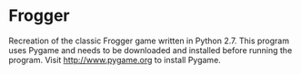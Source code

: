 # Frogger
Recreation of the classic Frogger game written in Python 2.7. This program uses Pygame and needs to be downloaded and installed before running the program. Visit http://www.pygame.org to install Pygame.
